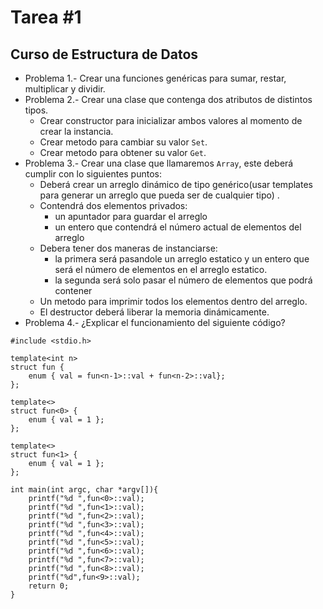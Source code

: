 # Tarea \#1
## Curso de Estructura de Datos


- Problema 1.- Crear una funciones genéricas para sumar, restar, multiplicar y dividir.
- Problema 2.- Crear una clase que contenga dos atributos de distintos tipos.
    - Crear constructor para inicializar ambos valores al momento de crear la instancia.
    - Crear metodo para cambiar su valor `Set`.
    - Crear metodo para obtener su valor `Get`.
- Problema 3.- Crear una clase que llamaremos `Array`, este deber&aacute; cumplir con lo siguientes puntos:
    - Deberá crear un arreglo dinámico de tipo genérico(usar templates para generar un arreglo que pueda ser de cualquier tipo) .
    - Contendrá dos elementos privados:
        - un apuntador para guardar el arreglo
        - un entero que contendrá el número actual de elementos del arreglo
    - Debera tener dos maneras de instanciarse:
        - la primera será pasandole un arreglo estatico y un entero que será el número de elementos en el arreglo estatico.
        - la segunda será solo pasar el número de elementos que podrá contener
    - Un metodo para imprimir todos los elementos dentro del arreglo.
    - El destructor deberá liberar la memoria dinámicamente.
- Problema 4.- ¿Explicar el funcionamiento del siguiente código?
```
#include <stdio.h>

template<int n>
struct fun {
    enum { val = fun<n-1>::val + fun<n-2>::val};
};

template<> 
struct fun<0> { 
    enum { val = 1 }; 
};

template<> 
struct fun<1> { 
    enum { val = 1 }; 
};

int main(int argc, char *argv[]){
    printf("%d ",fun<0>::val);
    printf("%d ",fun<1>::val);
    printf("%d ",fun<2>::val);
    printf("%d ",fun<3>::val);
    printf("%d ",fun<4>::val);
    printf("%d ",fun<5>::val);
    printf("%d ",fun<6>::val);
    printf("%d ",fun<7>::val);
    printf("%d ",fun<8>::val);
    printf("%d",fun<9>::val);
    return 0; 
} 
```
